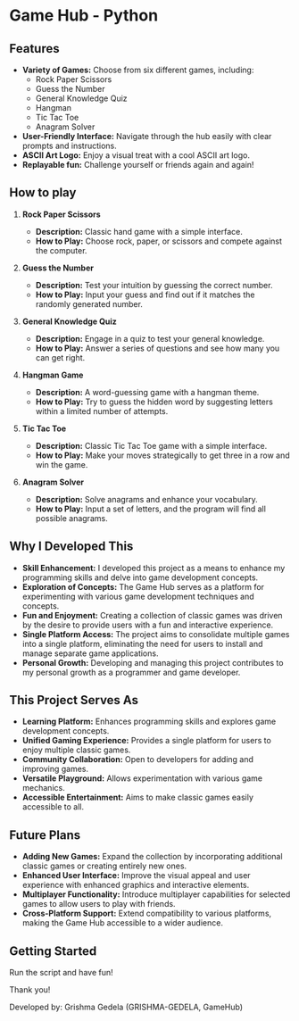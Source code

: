 <!-- Game Hub README -->

# Game Hub - Python


## Features

- **Variety of Games:** Choose from six different games, including:
  - Rock Paper Scissors
  - Guess the Number
  - General Knowledge Quiz
  - Hangman
  - Tic Tac Toe
  - Anagram Solver
- **User-Friendly Interface:** Navigate through the hub easily with clear prompts and instructions.
- **ASCII Art Logo:** Enjoy a visual treat with a cool ASCII art logo.
- **Replayable fun:** Challenge yourself or friends again and again!

## How to play

1. **Rock Paper Scissors**
   - **Description:** Classic hand game with a simple interface.
   - **How to Play:** Choose rock, paper, or scissors and compete against the computer.

2. **Guess the Number**
   - **Description:** Test your intuition by guessing the correct number.
   - **How to Play:** Input your guess and find out if it matches the randomly generated number.

3. **General Knowledge Quiz**
   - **Description:** Engage in a quiz to test your general knowledge.
   - **How to Play:** Answer a series of questions and see how many you can get right.

4. **Hangman Game**
   - **Description:** A word-guessing game with a hangman theme.
   - **How to Play:** Try to guess the hidden word by suggesting letters within a limited number of attempts.

5. **Tic Tac Toe**
   - **Description:** Classic Tic Tac Toe game with a simple interface.
   - **How to Play:** Make your moves strategically to get three in a row and win the game.

6. **Anagram Solver**
   - **Description:** Solve anagrams and enhance your vocabulary.
   - **How to Play:** Input a set of letters, and the program will find all possible anagrams.

## Why I Developed This

- **Skill Enhancement:** I developed this project as a means to enhance my programming skills and delve into game development concepts.
- **Exploration of Concepts:** The Game Hub serves as a platform for experimenting with various game development techniques and concepts.
- **Fun and Enjoyment:** Creating a collection of classic games was driven by the desire to provide users with a fun and interactive experience.
- **Single Platform Access:** The project aims to consolidate multiple games into a single platform, eliminating the need for users to install and manage separate game applications.
- **Personal Growth:** Developing and managing this project contributes to my personal growth as a programmer and game developer.

## This Project Serves As

- **Learning Platform:** Enhances programming skills and explores game development concepts.
- **Unified Gaming Experience:** Provides a single platform for users to enjoy multiple classic games.
- **Community Collaboration:** Open to developers for adding and improving games.
- **Versatile Playground:** Allows experimentation with various game mechanics.
- **Accessible Entertainment:** Aims to make classic games easily accessible to all.

## Future Plans

- **Adding New Games:** Expand the collection by incorporating additional classic games or creating entirely new ones.
- **Enhanced User Interface:** Improve the visual appeal and user experience with enhanced graphics and interactive elements.
- **Multiplayer Functionality:** Introduce multiplayer capabilities for selected games to allow users to play with friends.
- **Cross-Platform Support:** Extend compatibility to various platforms, making the Game Hub accessible to a wider audience.

## Getting Started


Run the script and have fun!

Thank you!

Developed by: Grishma Gedela (GRISHMA-GEDELA, GameHub)
